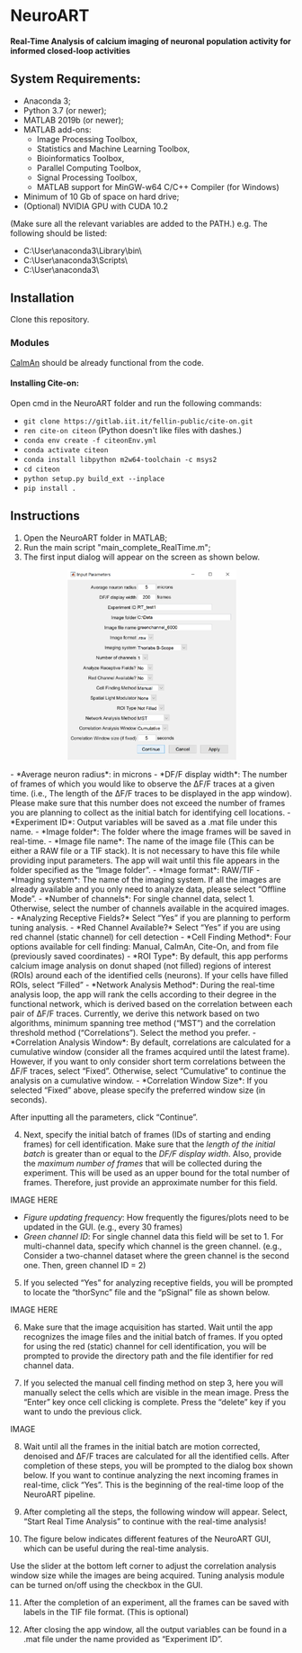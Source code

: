 # NeuroART  

#### Real-Time Analysis of calcium imaging of neuronal population activity for informed closed-loop activities

## System Requirements:
- Anaconda 3;
- Python 3.7 (or newer);
- MATLAB 2019b (or newer);
- MATLAB add-ons:
    - Image Processing Toolbox,
    - Statistics and Machine Learning Toolbox,
    - Bioinformatics Toolbox,
    - Parallel Computing Toolbox,
    - Signal Processing Toolbox,
    - MATLAB support for MinGW-w64 C/C++ Compiler (for Windows)
- Minimum of 10 Gb of space on hard drive;
- (Optional) NVIDIA GPU with CUDA 10.2

(Make sure all the relevant variables are added to the PATH.)
e.g. The following should be listed:
- C:\User\anaconda3\Library\bin\
- C:\User\anaconda3\Scripts\ 
- C:\User\anaconda3\


## Installation 

Clone this repository.

### Modules

[CaImAn](https://caiman.readthedocs.io/en/master/index.html) should be already functional from the code.

#### Installing Cite-on:

Open cmd in the NeuroART folder and run the following commands:
- `git clone https://gitlab.iit.it/fellin-public/cite-on.git`
- `ren cite-on citeon` (Python doesn't like files with dashes.)
- `conda env create -f citeonEnv.yml`
- `conda activate citeon`
- `conda install libpython m2w64-toolchain -c msys2`
- `cd citeon`
- `python setup.py build_ext --inplace`
- `pip install .`

## Instructions 

1. Open the NeuroART folder in MATLAB;
2. Run the main script "main_complete_RealTime.m";
3. The first input dialog will appear on the screen as shown below.

<p align="center">
<img src="images/dialog1.png"  width="300" height=auto>
</p>
- *Average neuron radius*: in microns
- *DF/F display width*: The number of frames of which you would like to observe the ΔF/F traces at a given time. (i.e., The length of the ΔF/F traces to be displayed in the app window). Please make sure that this number does not exceed the number of frames you are planning to collect as the initial batch for identifying cell locations.
- *Experiment ID*: Output variables will be saved as a .mat file under this name.
- *Image folder*: The folder where the image frames will be saved in real-time.
- *Image file name*: The name of the image file (This can be either a RAW file or a TIF stack). It is not necessary to have this file while providing input parameters. The app will wait until this file appears in the folder specified as the “Image folder”.
- *Image format*: RAW/TIF
- *Imaging system*: The name of the imaging system. If all the images are already available and you
only need to analyze data, please select “Offline Mode”.
- *Number of channels*: For single channel data, select 1. Otherwise, select the number of channels available in the acquired images.
- *Analyzing Receptive Fields?* Select “Yes” if you are planning to perform tuning analysis.
- *Red Channel Available?* Select “Yes” if you are using red channel (static channel) for cell detection 
- *Cell Finding Method*: Four options available for cell finding: Manual, CaImAn, Cite-On, and from file (previously saved coordinates)
- *ROI Type*: By default, this app performs calcium image analysis on donut shaped (not filled) regions of interest (ROIs) around each of the identified cells (neurons). If your cells have filled ROIs, select “Filled”
- *Network Analysis Method*: During the real-time analysis loop, the app will rank the cells according to their degree in the functional network, which is derived based on the correlation between each pair of ΔF/F traces. Currently, we derive this network based on two algorithms, minimum spanning tree method (“MST”) and the correlation threshold method (“Correlations”). Select the method you prefer.
- *Correlation Analysis Window*: By default, correlations are calculated for a cumulative window (consider all the frames acquired until the latest frame). However, if you want to only consider short term correlations between the ΔF/F traces, select “Fixed”. Otherwise, select “Cumulative” to continue the analysis on a cumulative window.
- *Correlation Window Size*: If you selected “Fixed” above, please specify the preferred window size
(in seconds).

After inputting all the parameters, click “Continue”.

4. Next, specify the initial batch of frames (IDs of starting and ending frames) for cell identification. Make sure that the *length of the initial batch* is greater than or equal to the *DF/F display width*. Also, provide the *maximum number of frames* that will be collected during the experiment. This will be used as an upper bound for the total number of frames. Therefore, just provide an approximate number for this field.

IMAGE HERE

- *Figure updating frequency*: How frequently the figures/plots need to be updated in the GUI. (e.g., every 30 frames)
- *Green channel ID*: For single channel data this field will be set to 1. For multi-channel data, specify which channel is the green channel. (e.g., Consider a two-channel dataset where the green channel is the second one. Then, green channel ID = 2)

5. If you selected “Yes” for analyzing receptive fields, you will be prompted to locate the “thorSync”
file and the “pSignal” file as shown below. 

IMAGE HERE

6. Make sure that the image acquisition has started. Wait until the app recognizes the image files and the initial batch of frames. If you opted for using the red (static) channel for cell identification, you will be prompted to provide the directory path and the file identifier for red channel data.

7. If you selected the manual cell finding method on step 3, here you will manually select the cells which are visible in the mean image. Press the “Enter” key once
cell clicking is complete. Press the “delete” key if you want to undo the previous click.

IMAGE

8. Wait until all the frames in the initial batch are motion corrected, denoised and ΔF/F traces are calculated for all the identified cells. After completion of these steps, you will be prompted to the dialog box shown below. If you want to continue analyzing the next incoming frames in real-time, click “Yes”. This is the beginning of the real-time loop of the NeuroART pipeline.

9. After completing all the steps, the following window will appear. Select, “Start Real Time Analysis”
to continue with the real-time analysis!

10. The figure below indicates different features of the NeuroART GUI, which can be useful during the real-time analysis.

Use the slider at the bottom left corner to adjust the correlation analysis window size while the images are being acquired.
Tuning analysis module can be turned on/off using the checkbox in the GUI.

11. After the completion of an experiment, all the frames can be saved with labels in the TIF file format. (This is optional)

12. After closing the app window, all the output variables can be found in a .mat file under the name
provided as “Experiment ID”.




